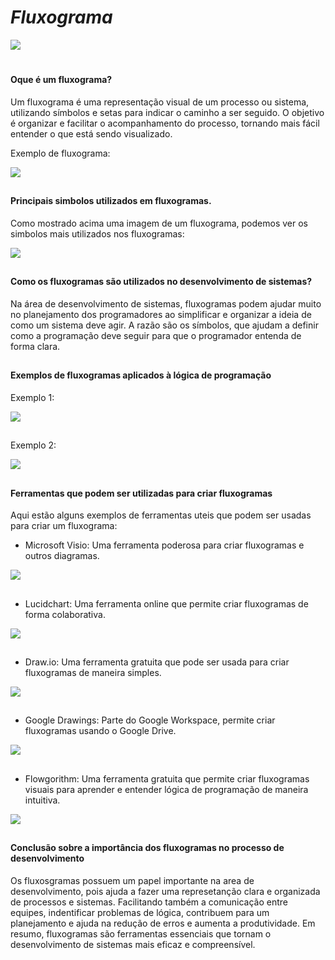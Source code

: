 
# _Fluxograma_

![](https://encrypted-tbn0.gstatic.com/images?q=tbn:ANd9GcTSXWxzQJTO_4XLVs54WJkWuBQkGKPAQmGghg&s)

# 

#### __Oque é um fluxograma?__

Um fluxograma é uma representação visual de um processo ou sistema, utilizando símbolos e setas para indicar o caminho a ser seguido. O objetivo é organizar e facilitar o acompanhamento do processo, tornando mais fácil entender o que está sendo visualizado.

Exemplo de fluxograma:

![](https://lh6.googleusercontent.com/HfQ3Czrf1BgHGJcBktVF3AhSV6OWb912-LAcMHss013gP_-eFvctXqzulRThqlqGWB4ftvlqy3e0vX37he2PjAirROR3kI9eODFAQQFDWNE-sN4CbkLG4AmhU30LshqiJLBDwBrz)

## 

#### __Principais simbolos utilizados em fluxogramas.__

Como mostrado acima uma imagem de um fluxograma, podemos ver os simbolos mais utilizados nos fluxogramas:

![](https://blogdaqualidade.com.br/wp-content/uploads/2012/06/imagem-meire-Fluxograma.jpg)

## 

#### __Como os fluxogramas são utilizados no desenvolvimento de sistemas?__

Na área de desenvolvimento de sistemas, fluxogramas podem ajudar muito no planejamento dos programadores ao simplificar e organizar a ideia de como um sistema deve agir. A razão são os símbolos, que ajudam a definir como a programação deve seguir para que o programador entenda de forma clara.

## 

#### __Exemplos de fluxogramas aplicados à lógica de programação__

Exemplo 1:

![](https://scontent-gru1-2.xx.fbcdn.net/v/t1.15752-9/480051622_4094595450769614_5368161474302712516_n.png?stp=dst-png_p480x480&_nc_cat=108&ccb=1-7&_nc_sid=0024fc&_nc_ohc=vgrSpUpXlccQ7kNvgGXQ4Ka&_nc_oc=AdjaGLiJd45UVbhBsWTCo03RX9qIjg-WJslhtHwVVWBOdb2N6POmTILhc87tZH2Tp_c&_nc_ad=z-m&_nc_cid=0&_nc_zt=23&_nc_ht=scontent-gru1-2.xx&oh=03_Q7cD1gEdBaQFKSpw91qUrkJsO3-bF9B_xWN5226CVEUy2EE6ew&oe=67E579F4)

## 

Exemplo 2:

![](https://scontent-gru2-1.xx.fbcdn.net/v/t1.15752-9/482144584_1669582207242687_9070944990482422056_n.png?stp=dst-png_s720x720&_nc_cat=107&ccb=1-7&_nc_sid=0024fc&_nc_ohc=QNonY2Na1AoQ7kNvgFZsVa-&_nc_oc=AdiQgEh4_VC9Ku4MgOtS8pToDIK5ZBG0uLOgjrTXP1GTGjrvQnDKbJl6D-n3PQBxkww&_nc_ad=z-m&_nc_cid=0&_nc_zt=23&_nc_ht=scontent-gru2-1.xx&oh=03_Q7cD1gHtwOED4Z97OUKzpqII-w2bsffAANwvlcqXXP0j6tBrhw&oe=67E5614B)

## 

#### __Ferramentas que podem ser utilizadas para criar fluxogramas__

Aqui estão alguns exemplos de ferramentas uteis que podem ser usadas para criar um fluxograma:

- Microsoft Visio: Uma ferramenta poderosa para criar fluxogramas e outros diagramas.

![](https://encrypted-tbn0.gstatic.com/images?q=tbn:ANd9GcRLpGK8Ezvaz0O6l0txGHnCWw1hYqNa4Sr0Nw&s)

## 

- Lucidchart: Uma ferramenta online que permite criar fluxogramas de forma colaborativa.

![](https://mma.prnewswire.com/media/688080/lucidchart_logo_Logo.jpg?p=twitter)

## 

- Draw.io: Uma ferramenta gratuita que pode ser usada para criar fluxogramas de maneira simples.

![](https://store-images.s-microsoft.com/image/apps.1409.13851527096222888.2b60149a-04a5-4578-a6b2-d7b7377332d5.c22d8e97-4d44-4304-9bd2-55f9d29c0f82?h=210)

## 

- Google Drawings: Parte do Google Workspace, permite criar fluxogramas usando o Google Drive.

![](https://encrypted-tbn0.gstatic.com/images?q=tbn:ANd9GcTUexonZ8Tl4kVyRYV-7d0JNNUENfgxoR0ktg&s)

## 

- Flowgorithm: Uma ferramenta gratuita que permite criar fluxogramas visuais para aprender e entender lógica de programação de maneira intuitiva.

![](https://encrypted-tbn0.gstatic.com/images?q=tbn:ANd9GcQzk056rHBJD1heW67fyVwvOy9TGbmhuwQUAq5w4uzQYDvUM9d5WcIcTErEwgtwRmeHTAE&usqp=CAU)

## 

#### __Conclusão sobre a importância dos fluxogramas no processo de desenvolvimento__

Os fluxosgramas possuem um papel importante na area de desenvolvimento, pois ajuda a fazer uma represetanção clara e organizada de processos e sistemas. Facilitando também a comunicação entre equipes, indentificar problemas de lógica, contribuem para um planejamento e ajuda na redução de erros e aumenta a produtividade. Em resumo, fluxogramas são ferramentas essenciais que tornam o desenvolvimento de sistemas mais eficaz e compreensível.

## 
